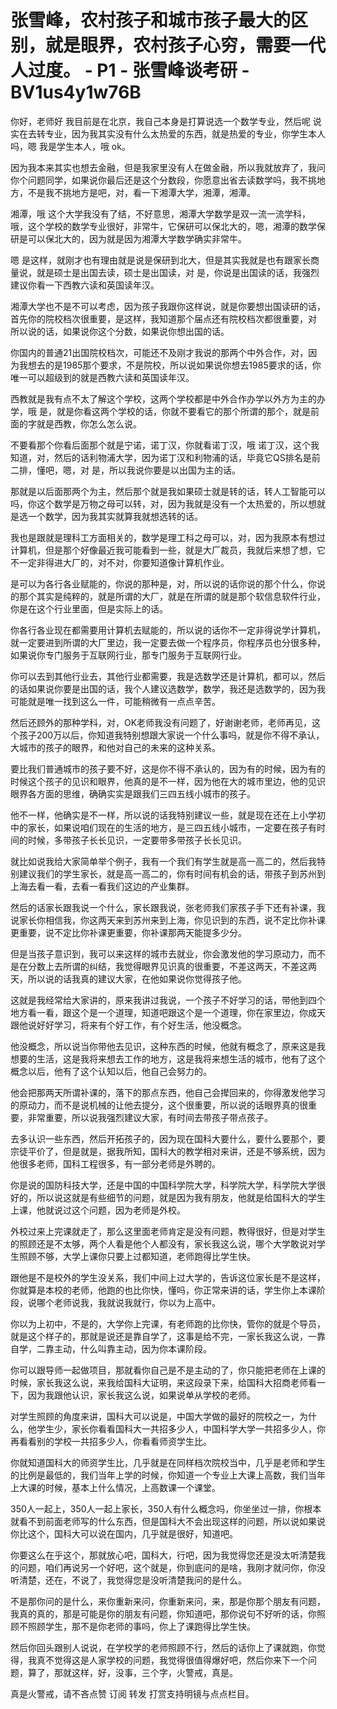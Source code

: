# 张雪峰，农村孩子和城市孩子最大的区别，就是眼界，农村孩子心穷，需要一代人过度。 - P1 - 张雪峰谈考研 - BV1us4y1w76B

你好，老师好 我目前是在北京，我自己本身是打算说选一个数学专业，然后呢 说实在去转专业，因为我其实没有什么太热爱的东西，就是热爱的专业，你学生本人吗，嗯 我是学生本人，哦 ok。

因为我本来其实也想去金融，但是我家里没有人在做金融，所以我就放弃了，我问你个问题同学，如果说你最后还是这个分数段，你愿意出省去读数学吗，我不挑地方，不是我不挑地方是吧，对，看一下湘潭大学，湘潭，湘潭。

湘潭，哦 这个大学我没有了结，不好意思，湘潭大学数学是双一流一流学科，哦，这个学校的数学专业很好，非常牛，它保研可以保北大的，嗯，湘潭的数学保研是可以保北大的，因为就是因为湘潭大学数学确实非常牛。

嗯 是这样，就刚才也有理由就是说是保研到北大，但是其实我就是也有跟家长商量说，就是硕士是出国去读，硕士是出国读，对 是，你说是出国读的话，我强烈建议你看一下西教六读和英国读年汉。

湘潭大学也不是不可以考虑，因为孩子我跟你这样说，就是你要想出国读研的话，首先你的院校档次很重要，是这样，我知道那个届点还有院校档次都很重要，对 所以说的话，如果说你这个分数，如果说你想出国的话。

你国内的普通21出国院校档次，可能还不及刚才我说的那两个中外合作，对，因为我想去的是1985那个要求，不是院校，所以说如果说你想去1985要求的话，你唯一可以超级到的就是西教六读和英国读年汉。

西教就是我有点不太了解这个学校，这两个学校都是中外合作办学以外方为主的办学，哦 是，就是你看这两个学校的话，你就不要看它的那个所谓的那个，就是前面的字就是西教，你怎么怎么说。

不要看那个你看后面那个就是宁诺，诺丁汉，你就看诺丁汉，哦 诺丁汉，这个我知道，对，然后的话利物浦大学，因为诺丁汉和利物浦的话，毕竟它QS排名是前二排，懂吧，嗯，对 是，所以我说你要是以出国为主的话。

那就是以后面那两个为主，然后那个就是我如果硕士就是转的话，转人工智能可以吗，你这个数学是万物之母可以转，对，因为我就是没有一个太热爱的，所以想就是选一个数学，因为我其实就算我就想选转的话。

我也是跟就是理科工方面相关的，数学是理工科之母可以，对，因为我原本有想过计算机，但是那个好像最近我可能看到一些，就是大厂裁员，我就后来想了想，它不一定非得进大厂的，对不对，你要知道像计算机作业。

是可以为各行各业赋能的，你说的那种是，对，所以说的话你说的那个什么，你说的那个其实是纯粹的，就是所谓的大厂，就是在所谓的就是那个软信息软件行业，你是在这个行业里面，但是实际上的话。

你各行各业现在都需要用计算机去赋能的，所以说的话你不一定非得说学计算机，就一定要进到所谓的大厂里边，我一定要去做一个程序员，你程序员也分很多种，如果说你专门服务于互联网行业，那专门服务于互联网行业。

你可以去到其他行业去，其他行业都需要，我是选数学还是计算机，都可以，然后的话如果说你要是出国的话，我个人建议选数学，数学，我还是选数学的，因为我可能就是唯一找到这么一件，可能稍微有一点点辛苦。

然后还顾外的那种学科，对，OK老师我没有问题了，好谢谢老师，老师再见，这个孩子200万以后，你知道我特别想跟大家说一个什么事吗，就是你不得不承认，大城市的孩子的眼界，和他对自己的未来的这种关系。

要比我们普通城市的孩子要不好，这是你不得不承认的，因为有的时候，因为有的时候这个孩子的见识和眼界，他真的是不一样，因为他在大的城市里边，他的见识眼界各方面的思维，确确实实是跟我们三四五线小城市的孩子。

他不一样，他确实是不一样，所以说的话我特别建议一些，就是现在还在上小学初中的家长，如果说咱们现在的生活的地方，是三四五线小城市，一定要在孩子有时间的时候，多带孩子长长见识，一定要带多带孩子长长见识。

就比如说我给大家简单举个例子，我有一个我们有学生就是高一高二的，然后我特别建议我们的学生家长，就是高一高二的，你有时间有机会的话，带孩子到苏州到上海去看一看，去看一看我们这边的产业集群。

然后的话家长跟我说一个什么，家长跟我说，张老师我们家孩子手下还有补课，我说家长你相信我，你这两天来到苏州来到上海，你见识到的东西，说不定比你补课更重要，说不定比你补课更重要，你补课那两天能提多少分。

但是当孩子意识到，我可以来这样的城市去就业，你会激发他的学习原动力，而不是在分数上去所谓的纠结，我觉得眼界见识真的很重要，不差这两天，不差这两天，所以说的话我真的建议大家，在他如果说你觉得孩子他。

这就是我经常给大家讲的，原来我讲过我说，一个孩子不好学习的话，带他到四个地方看一看，跟这个是一个道理，知道吧跟这个是一个道理，你在家里边，你成天跟他说好好学习，将来有个好工作，有个好生活，他没概念。

他没概念，所以说当你带他去见识，这种东西的时候，他就有概念了，原来这是我想要的生活，这是我将来想去工作的地方，这是我将来想生活的城市，他有了这个概念以后，他有了这个认知以后，他自己会努力的。

他会把那两天所谓补课的，落下的那点东西，他自己会撵回来的，你得激发他学习的原动力，而不是说机械的让他去提分，这个很重要，所以说的话眼界真的很重要，非常重要，所以说我强烈建议大家，有时间去带孩子带点孩子。

去多认识一些东西，然后开拓孩子的，因为现在国科大要什么，要什么要那个，要宗徒平价了，但是就是，据我所知，国科大的教学相对来讲，还是不够系统，因为他很多老师，国科工程很多，有一部分老师是外聘的。

你是说的国防科技大学，还是中国的中国科学院大学，科学院大学，科学院大学很好的，所以说这就是有些细节的问题，就是因为我有朋友，他就是给国科大的学生上课，他就说过这个问题，因为老师是外校。

外校过来上完课就走了，那么这里面老师肯定是没有问题，教得很好，但是对学生的照顾还是不太够，两个人看是他个人都没有，家长我这么说，哪个大学敢说对学生照顾不够，大学上课你只要上过都知道，老师跑得比学生快。

跟他是不是校外的学生没关系，我们中间上过大学的，告诉这位家长是不是这样，你就算是本校的老师，他跑的也比你快，懂吗，你正常来讲的话，学生你上本课阶段，说哪个老师说我，我就说我就行，你以为上高中。

你以为上初中，不是的，大学你上完课，有老师跑的比你快，管你的就是个导员，就是这个样子的，那就是说还是靠自学了，这事是给不完，一家长我这么说，一靠自学，二靠主动，什么叫靠主动，因为你本课阶段。

你可以跟导师一起做项目，那就看你自己是不是主动的了，你只能把老师在上课的时候，家长我这么说，来我给国科大证明，来这段录下来，给国科大招商老师看一下，因为我跟他认识，家长我这么说，如果说单从学校的老师。

对学生照顾的角度来讲，国科大可以说是，中国大学做的最好的院校之一，为什么，他学生少，家长你看看国科大一共招多少人，中国科学大学一共招多少人，你再看看别的学校一共招多少人，你看看师资学生比。

你就知道国科大的师资学生比，几乎就是在同样档次院校当中，几乎是老师和学生的比例是最低的，我们当年上学的时候，你知道一个专业上大课上高数，我们当年上大课的时候，基本上什么情况，上高数课一个课堂。

350人一起上，350人一起上家长，350人有什么概念吗，你坐坐过一排，你根本就看不到前面老师写的什么东西，但是国科大不会出现这样的问题，所以说如果说你比这个，国科大可以说在国内，几乎就是很好，知道吧。

你要这么在乎这个，那就放心吧，国科大，行吧，因为我觉得您还是没太听清楚我的问题，咱们再说另一个好吧，这个就是，你到底问的是啥，我刚才就问你，你没听清楚，还在，不说了，我觉得您是没听清楚我问的是什么。

不是那你问的是什么，来你重新来问，你重新来问，来，那是你那个朋友有问题，我真的真的，那是可能是你的朋友有问题，你知道吧，那你说句不好听的话，你照顾不照顾学生，那不是你老师的事吗，你上了课跑得比学生快。

然后你回头跟别人说说，在学校学的老师照顾不行，然后的话你上了课就跑，你觉得，我真不觉得这是人家学校的问题，我觉得很值得爆好吧，然后你来下一个问题，算了，那就这样，好，没事，三个字，火警戒，真是。

真是火警戒，请不吝点赞 订阅 转发 打赏支持明镜与点点栏目。